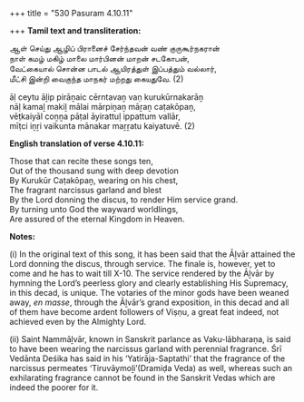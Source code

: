 +++
title = "530 Pasuram 4.10.11"

+++
**Tamil text and transliteration:**

ஆள் செய்து ஆழிப் பிரானைச் சேர்ந்தவன் வண் குருகூர்நகரான்  
நாள் கமழ் மகிழ் மாலை மார்பினன் மாறன் சடகோபன்,  
வேட்கையால் சொன்ன பாடல் ஆயிரத்துள் இப்பத்தும் வல்லார்,  
மீட்சி இன்றி வைகுந்த மாநகர் மற்றது கையதுவே. (2)

āḷ ceytu āḻip pirāṉaic cērntavaṉ vaṇ kurukūrnakarāṉ  
nāḷ kamaḻ makiḻ mālai mārpiṉaṉ māṟaṉ caṭakōpaṉ,  
vēṭkaiyāl coṉṉa pāṭal āyirattuḷ ippattum vallār,  
mīṭci iṉṟi vaikunta mānakar maṟṟatu kaiyatuvē. (2)

**English translation of verse 4.10.11:**

Those that can recite these songs ten,  
Out of the thousand sung with deep devotion  
By Kurukūr Caṭakōpaṉ, wearing on his chest,  
The fragrant narcissus garland and blest  
By the Lord donning the discus, to render Him service grand.  
By turning unto God the wayward worldlings,  
Are assured of the eternal Kingdom in Heaven.

**Notes:**

\(i\) In the original text of this song, it has been said that the Āḻvār attained the Lord donning the discus, through service. The finale is, however, yet to come and he has to wait till X-10. The service rendered by the Āḻvār by hymning the Lord’s peerless glory and clearly establishing His Supremacy, in this decad, is unique. The votaries of the minor gods have been weaned away, *en masse*, through the Āḻvār’s grand exposition, in this decad and all of them have become ardent followers of Viṣṇu, a great feat indeed, not achieved even by the Almighty Lord.

\(ii\) Saint Nammāḻvār, known in Sanskrit parlance as Vaku-lābharaṇa, is said to have been wearing the narcissus garland with perennial fragrance. Śrī Vedānta Deśika has said in his ‘Yatirāja-Saptathi’ that the fragrance of the narcissus permeates ‘Tiruvāymoḻi’(Dramiḍa Veda) as well, whereas such an exhilarating fragrance cannot be found in the Sanskrit Vedas which are indeed the poorer for it.


